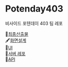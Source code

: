 # Potenday403
비사이드 포텐데이 403 팀 레포

📑[최종산출물](https://puffy-opinion-e54.notion.site/PotenDay-59cd6dc0a5004715a0881eff6fde5cb9)<br>
🖋️[화면설계](https://www.figma.com/file/BxsayIuhUbsmQ6aZWmcBzZ/%ED%99%94%EB%A9%B4%EC%84%A4%EA%B3%84?type=whiteboard&node-id=0-1&t=aYmNMq796RQF3t4i-0)<br>
🎨[UI](https://www.figma.com/file/b0rhZULzZ6shqIz80hbrS8/디자인?type=design&node-id=38-2469&mode=design&t=z4nP4ifWx2SnCqgi-0)<br>
🛜[서버 레포](https://github.com/EunKangChoi-Dyphi/potential-403-nestjs)<br>
🚀[API](https://trazzle.p-e.kr/api-docs#/여행일지)
